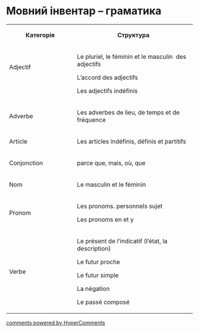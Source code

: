 <div id="hypercomments_widget" class="js-hypercomments-widget invisible"></div>

# Мовний інвентар – граматика

<table>
<tbody>
<tr>
<td style="text-align: center;" width="217">
<p><strong>Категорія</strong></p>
</td>
<td style="text-align: center;" width="444">
<p><strong>Структура</strong></p>
</td>
</tr>
<tr>
<td width="217">
<p>Adjectif</p>
<p>&nbsp;</p>
</td>
<td width="444">
<p>Le pluriel, le f&eacute;minin et le masculin&nbsp; des adjectifs</p>
<p>L&rsquo;accord des adjectifs</p>
<p>Les adjectifs ind&eacute;finis</p>
</td>
</tr>
<tr>
<td width="217">
<p>Adverbe</p>
</td>
<td width="444">
<p>Les adverbes de lieu, de temps et de fr&eacute;quence</p>
</td>
</tr>
<tr>
<td width="217">
<p>Article</p>
</td>
<td width="444">
<p>Les artiсles ind&eacute;finis, d&eacute;finis et partitifs</p>
</td>
</tr>
<tr>
<td width="217">
<p>Conjonction</p>
</td>
<td width="444">
<p>parce que, mais, o&ugrave;, que</p>
</td>
</tr>
<tr>
<td width="217">
<p>Nom</p>
</td>
<td width="444">
<p>Le masculin et le f&eacute;minin</p>
</td>
</tr>
<tr>
<td width="217">
<p>Pronom</p>
</td>
<td width="444">
<p>Les pronoms. personnels sujet</p>
<p>Les pronoms en et y</p>
</td>
</tr>
<tr>
<td width="217">
<p>Verbe</p>
</td>
<td width="444">
<p>Le pr&eacute;sent de l&rsquo;indicatif (l&rsquo;&eacute;tat, la description)</p>
<p>Le futur proche</p>
<p>Le futur simple</p>
<p>La n&eacute;gation</p>
<p>Le pass&eacute; compos&eacute;</p>
</td>
</tr>
</tbody>
</table>

<div class="js-hypercomments-container">
    <a href="http://hypercomments.com" class="hc-link" title="comments widget">comments powered by HyperComments</a>
</div>